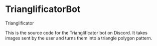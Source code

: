 # TrianglificatorBot
Trianglificator

This is the source code for the Trianglificator bot on Discord. It takes images sent by the user and turns them into a triangle polygon pattern.
